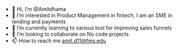 - 👋 Hi, I’m @Amitdhama
- 👀 I’m interested in Product Management in fintech, I am an SME in lending and payments 
- 🌱 I’m currently learning to various tool for improving sales funnels
- 💞️ I’m looking to collaborate on No code projects
- 📫 How to reach me amit.d11@fms.edu

<!---
Amitdhama/Amitdhama is a ✨ special ✨ repository because its `README.md` (this file) appears on your GitHub profile.
You can click the Preview link to take a look at your changes.
--->
